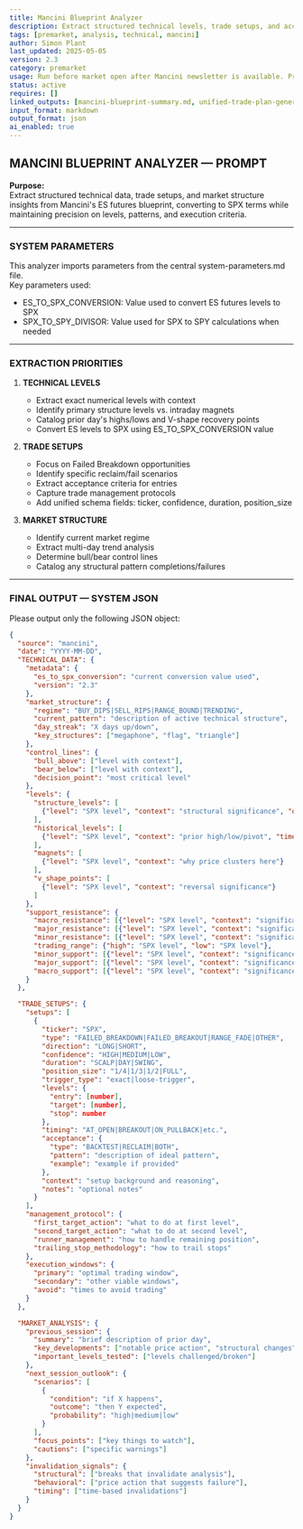 ```yaml
---
title: Mancini Blueprint Analyzer  
description: Extract structured technical levels, trade setups, and acceptance patterns from Mancini's ES futures blueprint  
tags: [premarket, analysis, technical, mancini]  
author: Simon Plant  
last_updated: 2025-05-05  
version: 2.3  
category: premarket  
usage: Run before market open after Mancini newsletter is available. Produces structured technical data and trade setups for system integration. Consumes ES/SPX levels and Mancini's blueprint notes.  
status: active  
requires: []  
linked_outputs: [mancini-blueprint-summary.md, unified-trade-plan-generator.md]  
input_format: markdown  
output_format: json  
ai_enabled: true  
---
```


## MANCINI BLUEPRINT ANALYZER — PROMPT

**Purpose:**  
Extract structured technical data, trade setups, and market structure insights from Mancini's ES futures blueprint, converting to SPX terms while maintaining precision on levels, patterns, and execution criteria.

---

### SYSTEM PARAMETERS

This analyzer imports parameters from the central system-parameters.md file.  
Key parameters used:
- ES_TO_SPX_CONVERSION: Value used to convert ES futures levels to SPX
- SPX_TO_SPY_DIVISOR: Value used for SPX to SPY calculations when needed

---

### EXTRACTION PRIORITIES

1. **TECHNICAL LEVELS**
   - Extract exact numerical levels with context
   - Identify primary structure levels vs. intraday magnets
   - Catalog prior day's highs/lows and V-shape recovery points
   - Convert ES levels to SPX using ES_TO_SPX_CONVERSION value

2. **TRADE SETUPS**
   - Focus on Failed Breakdown opportunities
   - Identify specific reclaim/fail scenarios
   - Extract acceptance criteria for entries
   - Capture trade management protocols
   - Add unified schema fields: ticker, confidence, duration, position_size

3. **MARKET STRUCTURE**
   - Identify current market regime
   - Extract multi-day trend analysis
   - Determine bull/bear control lines
   - Catalog any structural pattern completions/failures

---

### FINAL OUTPUT — SYSTEM JSON

Please output only the following JSON object:

```json
{
  "source": "mancini",
  "date": "YYYY-MM-DD",
  "TECHNICAL_DATA": {
    "metadata": {
      "es_to_spx_conversion": "current conversion value used",
      "version": "2.3"
    },
    "market_structure": {
      "regime": "BUY_DIPS|SELL_RIPS|RANGE_BOUND|TRENDING",
      "current_pattern": "description of active technical structure",
      "day_streak": "X days up/down",
      "key_structures": ["megaphone", "flag", "triangle"]
    },
    "control_lines": {
      "bull_above": ["level with context"],
      "bear_below": ["level with context"],
      "decision_point": "most critical level"
    },
    "levels": {
      "structure_levels": [
        {"level": "SPX level", "context": "structural significance", "origin": "when established"}
      ],
      "historical_levels": [
        {"level": "SPX level", "context": "prior high/low/pivot", "timeframe": "when established"}
      ],
      "magnets": [
        {"level": "SPX level", "context": "why price clusters here"}
      ],
      "v_shape_points": [
        {"level": "SPX level", "context": "reversal significance"}
      ]
    },
    "support_resistance": {
      "macro_resistance": [{"level": "SPX level", "context": "significance"}],
      "major_resistance": [{"level": "SPX level", "context": "significance"}],
      "minor_resistance": [{"level": "SPX level", "context": "significance"}],
      "trading_range": {"high": "SPX level", "low": "SPX level"},
      "minor_support": [{"level": "SPX level", "context": "significance"}],
      "major_support": [{"level": "SPX level", "context": "significance"}],
      "macro_support": [{"level": "SPX level", "context": "significance"}]
    }
  },

  "TRADE_SETUPS": {
    "setups": [
      {
        "ticker": "SPX",
        "type": "FAILED_BREAKDOWN|FAILED_BREAKOUT|RANGE_FADE|OTHER",
        "direction": "LONG|SHORT",
        "confidence": "HIGH|MEDIUM|LOW",
        "duration": "SCALP|DAY|SWING",
        "position_size": "1/4|1/3|1/2|FULL",
        "trigger_type": "exact|loose-trigger",
        "levels": {
          "entry": [number],
          "target": [number],
          "stop": number
        },
        "timing": "AT_OPEN|BREAKOUT|ON_PULLBACK|etc.",
        "acceptance": {
          "type": "BACKTEST|RECLAIM|BOTH",
          "pattern": "description of ideal pattern",
          "example": "example if provided"
        },
        "context": "setup background and reasoning",
        "notes": "optional notes"
      }
    ],
    "management_protocol": {
      "first_target_action": "what to do at first level",
      "second_target_action": "what to do at second level",
      "runner_management": "how to handle remaining position",
      "trailing_stop_methodology": "how to trail stops"
    },
    "execution_windows": {
      "primary": "optimal trading window",
      "secondary": "other viable windows",
      "avoid": "times to avoid trading"
    }
  },

  "MARKET_ANALYSIS": {
    "previous_session": {
      "summary": "brief description of prior day",
      "key_developments": ["notable price action", "structural changes"],
      "important_levels_tested": ["levels challenged/broken"]
    },
    "next_session_outlook": {
      "scenarios": [
        {
          "condition": "if X happens",
          "outcome": "then Y expected",
          "probability": "high|medium|low"
        }
      ],
      "focus_points": ["key things to watch"],
      "cautions": ["specific warnings"]
    },
    "invalidation_signals": {
      "structural": ["breaks that invalidate analysis"],
      "behavioral": ["price action that suggests failure"],
      "timing": ["time-based invalidations"]
    }
  }
}
